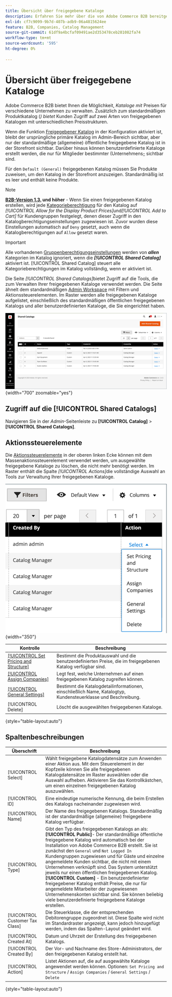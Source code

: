 ```yaml
---
title: Übersicht über freigegebene Kataloge
description: Erfahren Sie mehr über die von Adobe Commerce B2B bereitgestellten freigegebenen Kataloge und darüber, wie Sie sie zur Pflege von Gated-Katalogen mit benutzerdefinierter Preisgestaltung für verschiedene Unternehmenskonten verwenden können.
exl-id: cf7c9099-9b7d-407b-adb9-06a4815624ee
feature: B2B, Companies, Catalog Management
source-git-commit: 61df9a4bcfaf09491ae2d353478ceb281082fa74
workflow-type: tm+mt
source-wordcount: '595'
ht-degree: 0%

---
```


# Übersicht über freigegebene Kataloge

Adobe Commerce B2B bietet Ihnen die Möglichkeit, _Kataloge mit_ Preisen für verschiedene Unternehmen zu verwalten. Zusätzlich zum standardmäßigen Produktkatalog (_) bietet_ Kunden Zugriff auf zwei Arten von freigegebenen Katalogen mit unterschiedlichen Preisstrukturen.

Wenn die Funktion [Freigegebener Katalog](enable-basic-features.md) in der Konfiguration aktiviert ist, bleibt der ursprüngliche primäre Katalog im Admin-Bereich sichtbar, aber nur der standardmäßige (allgemeine) öffentliche freigegebene Katalog ist in der Storefront sichtbar. Darüber hinaus können benutzerdefinierte Kataloge erstellt werden, die nur für Mitglieder bestimmter (Unternehmens[-](account-companies.md) sichtbar sind.

Für den `Default (General)` freigegebenen Katalog müssen Sie Produkte zuweisen, um den Katalog in der Storefront anzuzeigen. Standardmäßig ist es leer und enthält keine Produkte.

>[!NOTE]
>
>**[B2B-Version 1.3.](release-notes.md#b2b-v130) und höher** - Wenn Sie einen freigegebenen Katalog erstellen, wird jede [Kategorieberechtigung](../catalog/category-permissions.md) für den Katalog auf _[!UICONTROL Allow for the Display Product Prices]_&#x200B;und&#x200B;_[!UICONTROL Add to Cart]_ für Kundengruppen festgelegt, denen dieser Zugriff in den Katalogberechtigungseinstellungen zugewiesen ist. Zuvor wurden diese Einstellungen automatisch auf `Deny` gesetzt, auch wenn die Katalogberechtigungen auf `Allow` gesetzt waren.

>[!IMPORTANT]
>
>Alle vorhandenen [Gruppenberechtigungseinstellungen](../configuration-reference/catalog/catalog.md#category-permissions) werden von **_allen_** Kategorien im Katalog ignoriert, wenn die **_[!UICONTROL Shared Catalog]_** aktiviert ist. [!UICONTROL Shared Catalog] steuert alle Kategorieberechtigungen im Katalog vollständig, wenn er aktiviert ist.

Die Seite _[!UICONTROL Shared Catalogs]_&#x200B;bietet Zugriff auf die Tools, die zum Verwalten Ihrer freigegebenen Kataloge verwendet werden. Die Seite ähnelt dem standardmäßigen [Admin Workspace](../getting-started/admin-workspace.md) mit Filtern und Aktionssteuerelementen. Im Raster werden alle freigegebenen Kataloge aufgelistet, einschließlich des standardmäßigen öffentlichen freigegebenen Katalogs und aller benutzerdefinierten Kataloge, die Sie eingerichtet haben.

![freigegebene Kataloge](./assets/shared-catalogs-grid.png){width="700" zoomable="yes"}

## Zugriff auf die [!UICONTROL Shared Catalogs]

Navigieren Sie in der _Admin_-Seitenleiste zu **[!UICONTROL Catalog]** > **[!UICONTROL Shared Catalogs]**.

## Aktionssteuerelemente

Die [Aktionssteuerelemente](../getting-started/admin-actions-control.md) in der oberen linken Ecke können mit dem Massenaktionssteuerelement verwendet werden, um ausgewählte freigegebene Kataloge zu löschen, die nicht mehr benötigt werden. Im Raster enthält die Spalte _[!UICONTROL Actions]_&#x200B;die vollständige Auswahl an Tools zur Verwaltung Ihrer freigegebenen Kataloge.

![Aktionen für freigegebene Kataloge](./assets/shared-catalog-grid-action-column-controls.png){width="350"}

| Kontrolle | Beschreibung |
|------|-----------|
| [[!UICONTROL Set Pricing and Structure]](catalog-shared-pricing-structure.md) | Bestimmt die Produktauswahl und die benutzerdefinierten Preise, die im freigegebenen Katalog verfügbar sind. |
| [[!UICONTROL Assign Companies]](catalog-shared-assign-companies.md) | Legt fest, welche Unternehmen auf einen freigegebenen Katalog zugreifen können. |
| [[!UICONTROL General Settings]](catalog-shared-manage.md) | Bestimmt die Katalogdetailinformationen, einschließlich Name, Katalogtyp, Kundensteuerklasse und Beschreibung. |
| [!UICONTROL Delete] | Löscht die ausgewählten freigegebenen Kataloge. |

{style="table-layout:auto"}

## Spaltenbeschreibungen

| Überschrift | Beschreibung |
|--- |--- |
| [!UICONTROL Select] | Wählt freigegebene Katalogdatensätze zum Anwenden einer Aktion aus. Mit dem Steuerelement in der Kopfzeile können Sie alle freigegebenen Katalogdatensätze im Raster auswählen oder die Auswahl aufheben. Aktivieren Sie das Kontrollkästchen, um einen einzelnen freigegebenen Katalog auszuwählen. |
| [!UICONTROL ID] | Eine eindeutige numerische Kennung, die beim Erstellen des Katalogs nacheinander zugewiesen wird. |
| [!UICONTROL Name] | Der Name des freigegebenen Katalogs. Standardmäßig ist der standardmäßige (allgemeine) freigegebene Katalog verfügbar. |
| [!UICONTROL Type] | Gibt den Typ des freigegebenen Katalogs an als: <br/>**[!UICONTROL Public]**- Der standardmäßige öffentliche freigegebene Katalog wird automatisch bei der Installation von Adobe Commerce B2B erstellt. Sie ist zunächst den `General` und `Not Logged In` Kundengruppen zugewiesen und für Gäste und einzelne angemeldete Kunden sichtbar, die nicht mit einem Unternehmen verknüpft sind. Das System unterstützt jeweils nur einen öffentlichen freigegebenen Katalog.<br/>**[!UICONTROL Custom]** - Ein benutzerdefinierter freigegebener Katalog enthält Preise, die nur für angemeldete Mitarbeiter der zugewiesenen Unternehmenskonten sichtbar sind. Sie können beliebig viele benutzerdefinierte freigegebene Kataloge erstellen. |
| [!UICONTROL Customer Tax Class] | Die Steuerklasse, die der entsprechenden Debitorengruppe zugeordnet ist. Diese Spalte wird nicht im Standardraster angezeigt, kann jedoch hinzugefügt werden, indem das Spalten-Layout geändert wird. |
| [!UICONTROL Created At] | Datum und Uhrzeit der Erstellung des freigegebenen Katalogs. |
| [!UICONTROL Created By] | Der Vor- und Nachname des Store-Administrators, der den freigegebenen Katalog erstellt hat. |
| [!UICONTROL Action] | Listet Aktionen auf, die auf ausgewählte Kataloge angewendet werden können. Optionen: `Set Pricing and Structure` / `Assign Companies` / `General Settings` / `Delete` |

{style="table-layout:auto"}
